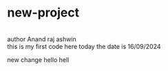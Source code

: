 # new-project
<br>
author Anand raj ashwin
<br>
this is my first code here 
today the date is 16/09/2024

new change 
hello
hell